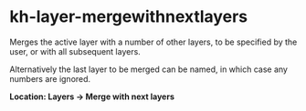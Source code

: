 # kh-layer-mergewithnextlayers

Merges the active layer with a number of other layers, to be specified by the user, or with all subsequent layers.

Alternatively the last layer to be merged can be named, in which case any numbers are ignored.

**Location: Layers -> Merge with next layers**